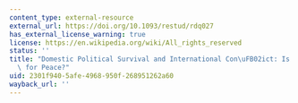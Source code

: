 ```yaml
---
content_type: external-resource
external_url: https://doi.org/10.1093/restud/rdq027
has_external_license_warning: true
license: https://en.wikipedia.org/wiki/All_rights_reserved
status: ''
title: "Domestic Political Survival and International Con\uFB02ict: Is Democracy Good\
  \ for Peace?"
uid: 2301f940-5afe-4968-950f-268951262a60
wayback_url: ''
---
```

